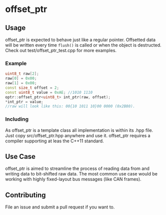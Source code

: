 # offset_ptr

## Usage
offset_ptr is expected to behave just like a regular pointer. Offsetted data will be written every time `flush()` is called or when the object is destructed. Check out test/offset_ptr_test.cpp for more examples.

### Example
```cpp
uint8_t raw[2];
raw[0] = 0x00;
raw[1] = 0x00;
const size_t offset = 2;
const uint8_t value = 0xAE; //1010 1110
optr::offset_ptr<uint8_t> int_ptr(raw, offset);
*int_ptr = value;
//raw will look like this: 00{10 1011 10}00 0000 (0x2B80).
```
### Including
As offset_ptr is a template class all implementation is within its .hpp file. Just copy src/offset_ptr.hpp anywhere and use it. offset_ptr requires a compiler supporting at leas the C++11 standard.

## Use Case
offset_ptr is aimed to streamline the process of reading data from and writing data to bit-shifted raw data. The most common use case would be working with highly fixed-layout bus messages (like CAN frames).

## Contributing
File an issue and submit a pull request if you want to.
